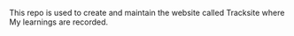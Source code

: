 This repo is used to create and maintain the website called Tracksite where My learnings are recorded.

